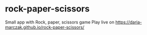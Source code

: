 # rock-paper-scissors
Small app with Rock, paper, scissors game
Play live on https://daria-marczak.github.io/rock-paper-scissors/
